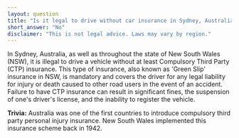 ```yaml
---
layout: question
title: "Is it legal to drive without car insurance in Sydney, Australia?"
short_answer: "No"
disclaimer: "This is not legal advice. Laws may vary by region."
---
```


In Sydney, Australia, as well as throughout the state of New South Wales (NSW), it is illegal to drive a vehicle without at least Compulsory Third Party (CTP) insurance. This type of insurance, also known as 'Green Slip' insurance in NSW, is mandatory and covers the driver for any legal liability for injury or death caused to other road users in the event of an accident. Failure to have CTP insurance can result in significant fines, the suspension of one's driver's license, and the inability to register the vehicle.

**Trivia:** Australia was one of the first countries to introduce compulsory third party personal injury insurance. New South Wales implemented this insurance scheme back in 1942.
